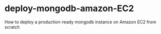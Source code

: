 # deploy-mongodb-amazon-EC2
How to deploy a production-ready mongodb instance on Amazon EC2 from scratch
